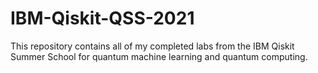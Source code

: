 # IBM-Qiskit-QSS-2021
This repository contains all of my completed labs from the IBM Qiskit Summer School for quantum machine learning and quantum computing.
